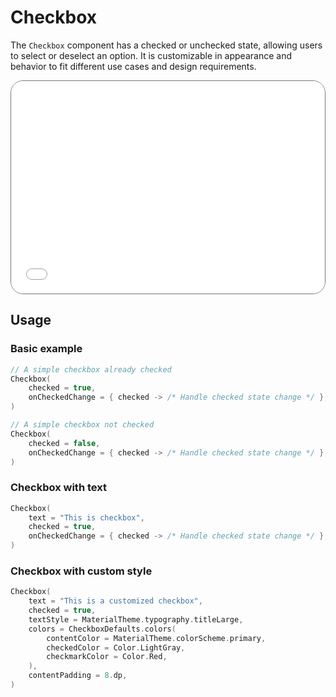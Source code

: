 # Checkbox

The `Checkbox` component has a checked or unchecked state, allowing users to select or deselect an option. It is customizable in appearance and behavior to fit different use cases and design requirements.

<div style="position: relative; max-width: 800px; height: 340px; border-radius: 20px; overflow: hidden; border: 1px solid #777;">
    <iframe id="checkbox" style="position: absolute; top: 0; left: 0; width: 100%; height: 100%; border: none;" src="../../demo/index.html" title="Demo" allow="accelerometer; autoplay; clipboard-write; encrypted-media; gyroscope; picture-in-picture; web-share" referrerpolicy="strict-origin-when-cross-origin"></iframe>
</div>

## Usage

### Basic example

```kotlin
// A simple checkbox already checked
Checkbox(
    checked = true,
    onCheckedChange = { checked -> /* Handle checked state change */ },
)

// A simple checkbox not checked
Checkbox(
    checked = false,
    onCheckedChange = { checked -> /* Handle checked state change */ },
)
```

### Checkbox with text

```kotlin
Checkbox(
    text = "This is checkbox",
    checked = true,
    onCheckedChange = { checked -> /* Handle checked state change */ },
)
```

### Checkbox with custom style

```kotlin
Checkbox(
    text = "This is a customized checkbox",
    checked = true,
    textStyle = MaterialTheme.typography.titleLarge,
    colors = CheckboxDefaults.colors(
        contentColor = MaterialTheme.colorScheme.primary,
        checkedColor = Color.LightGray,
        checkmarkColor = Color.Red,
    ),
    contentPadding = 8.dp,
)
```
